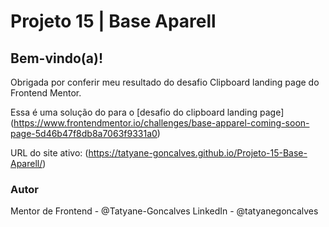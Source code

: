 # Projeto 15 | Base Aparell

## Bem-vindo(a)!
Obrigada por conferir meu resultado do desafio Clipboard landing page do Frontend Mentor.

Essa é uma solução do para o [desafio do clipboard landing page] (https://www.frontendmentor.io/challenges/base-apparel-coming-soon-page-5d46b47f8db8a7063f9331a0)

URL do site ativo: (https://tatyane-goncalves.github.io/Projeto-15-Base-Aparell/)

### Autor
Mentor de Frontend - @Tatyane-Goncalves
LinkedIn - @tatyanegoncalves